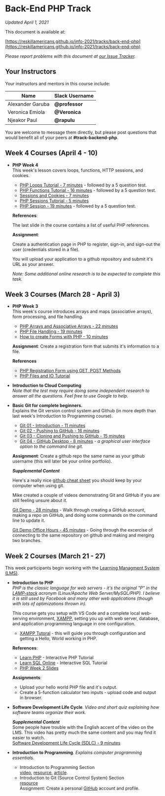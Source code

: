 # Back-End PHP Track

*Updated April 1, 2021*

This document is available at:

[https://reskillamericans.github.io/info-2021/tracks/back-end-php](https://reskillamericans.github.io/info-2021/tracks/back-end-php)

*Please report problems with this document at
[our Issue Tracker](https://github.com/reskillamericans/info-2021/issues/new?title=back-end-php:).*

## Your Instructors

Your instructors and mentors in this course include:

<table>
<thead>
<tr>
<th>Name</th>
<th>Slack Username</th>
</tr>
</thead>
<tbody>
<tr>
<td>Alexander Garuba</td>
<td><strong>@professor</strong></td>
</tr>
<tr>
<td>Veronica Emiola</td>
<td><strong>@Veronica</strong></td>
</tr>
<tr>
<td>Njeakor Paul</td>
<td><strong>@rapulu</strong></td>
</tr>
</tbody>
</table>

You are welcome to message them directly, but please post questions that would
benefit all of your peers at **#track-backend-php**.

## Week 4 Courses (April 4 - 10)

- **PHP Week 4**<br>
  This week's lesson covers loops, functions, HTTP sessions, and cookies.

  - [PHP Loops Tutorial - 7 minutes](https://youtu.be/Yt64Pks2ULk) - followed by
    a 5 question test.
  - [PHP Functions Tutorial - 16 minutes](https://youtu.be/HvxQww-7NGA) - followed by
    a 5 question test.
  - [Sessions and Cookies - 7 minutes](https://youtu.be/jort8_4U-88)
  - [PHP Sessions Tutorial - 5 minutes](https://youtu.be/58_UCvQBz4Y)
  - [PHP Session - 19 minutes](https://youtu.be/5NdLgQQLPk4) - followed by
    a 5 question test.

  **References**:

  The last slide in the course contains a list of useful PHP references.

  **Assignment**:

  Create a authentication page in PHP to register, sign-in, and
  sign-out the user (credentials stored in a file).

  You will upload your application to a github repository and submit
  it's URL as your answer.

  *Note: Some additional online research is to be expected to complete this task.*

## Week 3 Courses (March 28 - April 3)

- **PHP Week 3**<br>
  This week's course introduces arrays and maps (associative arrays), form
  processing, and file handling.

  - [PHP Arrays and Associative Arrays - 22 minutes](https://youtu.be/9ZyA_fTgufk)
  - [PHP File Handling - 19 minutes](https://youtu.be/e7NvwnWaOZw)
  - [How to create Forms with PHP - 10 minutes](https://youtu.be/qUW6GAK6CBA)

  **Assignment**: Create a registration form that submits it's information
  to a file.

  **References**
  - [PHP Registration Form using GET, POST Methods](https://www.guru99.com/php-forms-handling.html)
  - [PHP Files and IO Tutorial](https://www.tutorialspoint.com/php/php_files.htm)

- **Introduction to Cloud Computing**<br>
  *Note that the test may require doing some independent research
  to answer all the questions.  Feel free to use Google to help.*

- **Basic Git for complete beginners.**<br>
  Explains the Git version control system and Github (in more depth
  than last week's Introduction to Programming course).
  - [Git 01 - Introduction - 11 minutes](https://youtu.be/dI_CUlVKrFw)
  - [Git 02 - Pushing to GitHub - 16 minutes](https://youtu.be/0FaJF4t5Kfo)
  - [Git 03 - Cloning and Pushing to GitHub - 15 minutes](https://youtu.be/2chNGl5RGy4)
  - [Git 04 - GitHub Desktop - 8 minutes](https://youtu.be/YUkoy0PlTFQ) - *a graphical user interface option to the command line git.*

  **Assignment**: Create a github repo the same name as your github username (this will later be your online portfolio).

  ***Supplemental Content***

  Here's a really nice [github cheat sheet](../cheat-sheets/github-git-cheat-sheet.pdf) you should keep by your computer when using git.

  Mike created a couple of videos demonstrating Git and GitHub if you are still feeling unsure about it.

  [Git Demo - 28 minutes](https://youtu.be/RjGRfYAesFw) - Walk through creating a GitHub account, making a repo on GitHub, and doing some commands on the command line to update it.

  [Git Demo Office Hours - 45 minutes](https://www.youtube.com/watch?v=7zXiwnwde9g) - Going through the excercise of connecting to the same repository on github and making and merging two branches.

## Week 2 Courses (March 21 - 27)

This week participants begin working with the [Learning Managment System (LMS)](https://reskillamericans.us).

- **Introduction to PHP**<br>
  *PHP is the classic language for web servers - it's the original "P" in the [LAMP-stack](https://phoenixnap.com/kb/what-is-a-lamp-stack) acronym (Linux/Apache Web Server/MySQL/PHP).  I believe it is still
  used by Facebook and many other web applications (though with lots of
  optimizations thrown in).*

  This course gets you setup with VS Code and a complete local web-serving environment, [XAMPP](https://www.apachefriends.org/index.html), setting
  you up with web server, database, and application programming language in one configuration.

  - [XAMPP Tutoral](https://www.ionos.com/digitalguide/server/tools/xampp-tutorial-create-your-own-local-test-server/) - this will guide you through configuration and getting a Hello, World working in PHP.

  **References**:
  - [Learn PHP](https://www.learn-php.org/) - Interactive PHP Tutorial
  - [Learn SQL Online](https://www.learnsqlonline.org/) - Interactive SQL Tutorial
  - [PHP Week 2 Slides](https://docs.google.com/presentation/d/10NKORqHLI6QI0s6F4NLpbODTewm8XGuExzK0y_B5iTM/edit#slide=id.gcb87c471a3_0_25)

  **Assignments**:
  - Upload your hello world PHP file and it's output.
  - Create a 5-function calculator two inputs - upload code and output in browser.

- **Software Development Life Cycle**. *Video and short quiz explaining how software teams organize their work.*

  ***Supplemental Content***<br>
  Some people have trouble with the English accent of the video on the LMS.  This video has pretty much the same content and you may find it easier to watch.<br>
  [Software Development Life Cycle (SDLC) - 9 minutes](https://youtu.be/i-QyW8D3ei0)

- **Introduction to Programming**.  *Explains computer programming essentials.*
  - Introduction to Programming Section<br>
    [video](https://youtu.be/zOjov-2OZ0E), [resource](https://github.com/microsoft/Web-Dev-For-Beginners/tree/main/1-getting-started-lessons/1-intro-to-programming-languages), [article](https://www.freecodecamp.org/news/beginners-roadmap-web-development/).
  - Introduction to Git (Source Control System) Section<br>
    [resource](https://github.com/microsoft/Web-Dev-For-Beginners/tree/main/1-getting-started-lessons/2-github-basics)<br>
  Assignment: Create a personal [GitHub](https://github.com/) account and profile.
